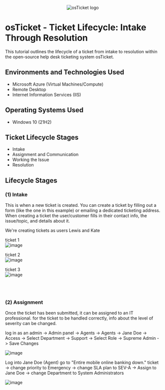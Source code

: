 <p align="center">
<img src="https://i.imgur.com/Clzj7Xs.png" alt="osTicket logo"/>
</p>

<h1>osTicket - Ticket Lifecycle: Intake Through Resolution</h1>
This tutorial outlines the lifecycle of a ticket from intake to resolution within the open-source help desk ticketing system osTicket.<br />



<h2>Environments and Technologies Used</h2>

- Microsoft Azure (Virtual Machines/Compute)
- Remote Desktop
- Internet Information Services (IIS)

<h2>Operating Systems Used </h2>

- Windows 10</b> (21H2)

<h2>Ticket Lifecycle Stages</h2>

- Intake
- Assignment and Communication
- Working the Issue
- Resolution

<h2>Lifecycle Stages</h2>

<h3>(1) Intake</h3>    

This is when a new ticket is created.  You can create a ticket by filling out a form (like the one in this example) or emailing a dedicated ticketing address.  When creating a ticket the user/customer fills in their contact info, the issue/topic, and details about it.   

We're creating tickets as users Lewis and Kate    

ticket 1   
![image](https://github.com/user-attachments/assets/33fb9996-d90a-4366-b493-4dcfb8956056)   

ticket 2   
![image](https://github.com/user-attachments/assets/9a90521a-864c-443b-8516-abab4c52887b)   

ticket 3   
![image](https://github.com/user-attachments/assets/32333438-c093-4fbc-ae87-4ae095030b2b)

<br>
<br>

<h3>(2) Assignment</h3>   

Once the ticket has been submitted, it can be assigned to an IT professional. for the ticket to be handled correctly, info about the level of severity can be changed.  

log in as an admin -> Admin panel -> Agents -> Agents -> Jane Doe -> Access -> Select Department -> Support -> Select Role -> Supreme Admin -> Save Changes    

![image](https://github.com/user-attachments/assets/9dffd2a0-5c1c-48a0-b34b-8740b4cfe109)    

Log into Jane Doe (Agent) go to "Entire mobile online banking down." ticket -> change priority to Emergency -> change SLA plan to SEV-A -> Assign to Jane Doe -> change Department to System Administrators   

![image](https://github.com/user-attachments/assets/6d51f0f3-188f-43d9-8987-7a56bd63cc24)





